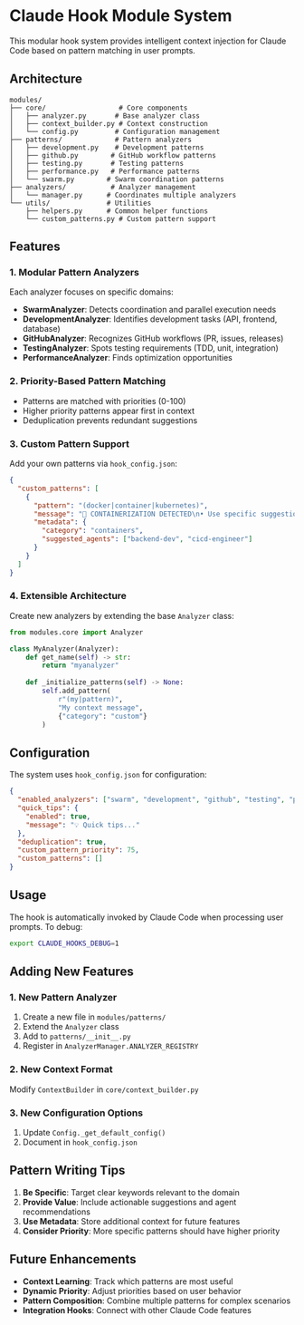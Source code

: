 # Claude Hook Module System

This modular hook system provides intelligent context injection for Claude Code based on pattern matching in user prompts.

## Architecture

```
modules/
├── core/                  # Core components
│   ├── analyzer.py       # Base analyzer class
│   ├── context_builder.py # Context construction
│   └── config.py         # Configuration management
├── patterns/             # Pattern analyzers
│   ├── development.py    # Development patterns
│   ├── github.py        # GitHub workflow patterns
│   ├── testing.py       # Testing patterns
│   ├── performance.py   # Performance patterns
│   └── swarm.py        # Swarm coordination patterns
├── analyzers/           # Analyzer management
│   └── manager.py      # Coordinates multiple analyzers
└── utils/              # Utilities
    ├── helpers.py      # Common helper functions
    └── custom_patterns.py # Custom pattern support
```

## Features

### 1. **Modular Pattern Analyzers**
Each analyzer focuses on specific domains:
- **SwarmAnalyzer**: Detects coordination and parallel execution needs
- **DevelopmentAnalyzer**: Identifies development tasks (API, frontend, database)
- **GitHubAnalyzer**: Recognizes GitHub workflows (PR, issues, releases)
- **TestingAnalyzer**: Spots testing requirements (TDD, unit, integration)
- **PerformanceAnalyzer**: Finds optimization opportunities

### 2. **Priority-Based Pattern Matching**
- Patterns are matched with priorities (0-100)
- Higher priority patterns appear first in context
- Deduplication prevents redundant suggestions

### 3. **Custom Pattern Support**
Add your own patterns via `hook_config.json`:
```json
{
  "custom_patterns": [
    {
      "pattern": "(docker|container|kubernetes)",
      "message": "🐳 CONTAINERIZATION DETECTED\n• Use specific suggestions...",
      "metadata": {
        "category": "containers",
        "suggested_agents": ["backend-dev", "cicd-engineer"]
      }
    }
  ]
}
```

### 4. **Extensible Architecture**
Create new analyzers by extending the base `Analyzer` class:
```python
from modules.core import Analyzer

class MyAnalyzer(Analyzer):
    def get_name(self) -> str:
        return "myanalyzer"
    
    def _initialize_patterns(self) -> None:
        self.add_pattern(
            r"(my|pattern)",
            "My context message",
            {"category": "custom"}
        )
```

## Configuration

The system uses `hook_config.json` for configuration:

```json
{
  "enabled_analyzers": ["swarm", "development", "github", "testing", "performance"],
  "quick_tips": {
    "enabled": true,
    "message": "💡 Quick tips..."
  },
  "deduplication": true,
  "custom_pattern_priority": 75,
  "custom_patterns": []
}
```

## Usage

The hook is automatically invoked by Claude Code when processing user prompts. To debug:

```bash
export CLAUDE_HOOKS_DEBUG=1
```

## Adding New Features

### 1. **New Pattern Analyzer**
1. Create a new file in `modules/patterns/`
2. Extend the `Analyzer` class
3. Add to `patterns/__init__.py`
4. Register in `AnalyzerManager.ANALYZER_REGISTRY`

### 2. **New Context Format**
Modify `ContextBuilder` in `core/context_builder.py`

### 3. **New Configuration Options**
1. Update `Config._get_default_config()` 
2. Document in `hook_config.json`

## Pattern Writing Tips

1. **Be Specific**: Target clear keywords relevant to the domain
2. **Provide Value**: Include actionable suggestions and agent recommendations
3. **Use Metadata**: Store additional context for future features
4. **Consider Priority**: More specific patterns should have higher priority

## Future Enhancements

- **Context Learning**: Track which patterns are most useful
- **Dynamic Priority**: Adjust priorities based on user behavior
- **Pattern Composition**: Combine multiple patterns for complex scenarios
- **Integration Hooks**: Connect with other Claude Code features